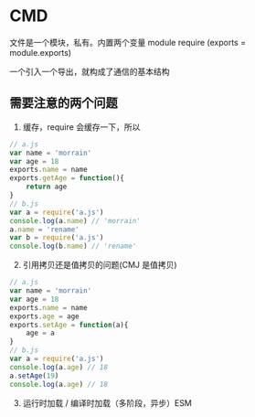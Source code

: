 # CMD

文件是一个模块，私有。内置两个变量 module require (exports = module.exports)

一个引入一个导出，就构成了通信的基本结构

## 需要注意的两个问题

1. 缓存，require 会缓存一下，所以

```js
// a.js
var name = 'morrain'
var age = 18
exports.name = name
exports.getAge = function(){
    return age
}
// b.js
var a = require('a.js')
console.log(a.name) // 'morrain'
a.name = 'rename'
var b = require('a.js')
console.log(b.name) // 'rename'
```

2. 引用拷贝还是值拷贝的问题(CMJ 是值拷贝)

```js
// a.js
var name = 'morrain'
var age = 18
exports.name = name
exports.age = age
exports.setAge = function(a){
    age = a
}
// b.js
var a = require('a.js')
console.log(a.age) // 18
a.setAge(19)
console.log(a.age) // 18
```

3. 运行时加载 / 编译时加载（多阶段，异步）ESM